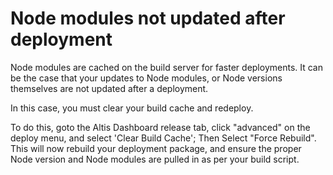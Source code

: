 #  Node modules not updated after deployment

Node modules are cached on the build server for faster deployments. It can be the case that your updates to Node modules, or Node versions themselves are not updated after a deployment.

In this case, you must clear your build cache and redeploy. 

To do this, goto the Altis Dashboard release tab, click "advanced" on the deploy menu, and select 'Clear Build Cache'; Then Select "Force Rebuild". This will now rebuild your deployment package, and ensure the proper Node version and Node modules are pulled in as per your build script.